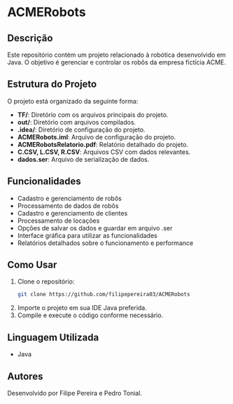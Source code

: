# ACMERobots

## Descrição

Este repositório contém um projeto relacionado à robótica desenvolvido em Java. O objetivo é gerenciar e controlar os robôs da empresa fictícia ACME.

## Estrutura do Projeto

O projeto está organizado da seguinte forma:
- **TF/**: Diretório com os arquivos principais do projeto.
- **out/**: Diretório com arquivos compilados.
- **.idea/**: Diretório de configuração do projeto.
- **ACMERobots.iml**: Arquivo de configuração do projeto.
- **ACMERobotsRelatorio.pdf**: Relatório detalhado do projeto.
- **C.CSV, L.CSV, R.CSV**: Arquivos CSV com dados relevantes.
- **dados.ser**: Arquivo de serialização de dados.

## Funcionalidades

- Cadastro e gerenciamento de robôs
- Processamento de dados de robôs
- Cadastro e gerenciamento de clientes
- Processamento de locações
- Opções de salvar os dados e guardar em arquivo .ser
- Interface gráfica para utilizar as funcionalidades
- Relatórios detalhados sobre o funcionamento e performance

## Como Usar

1. Clone o repositório:
    ```sh
    git clone https://github.com/filipepereira03/ACMERobots
    ```
2. Importe o projeto em sua IDE Java preferida.
3. Compile e execute o código conforme necessário.

## Linguagem Utilizada

- Java

## Autores

Desenvolvido por Filipe Pereira e Pedro Tonial.
